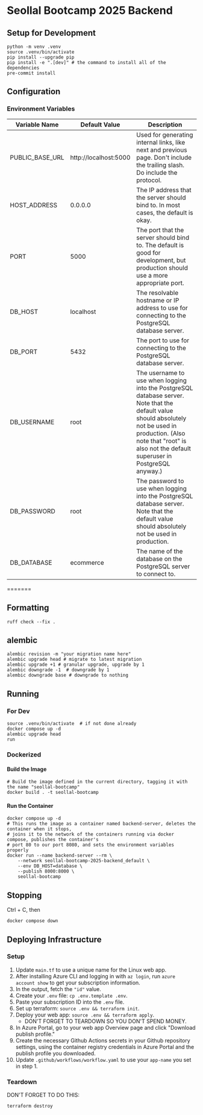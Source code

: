 # Seollal Bootcamp 2025 Backend

## Setup for Development

```shell
python -m venv .venv
source .venv/bin/activate
pip install --upgrade pip
pip install -e ".[dev]" # the command to install all of the dependencies
pre-commit install
```

## Configuration

### Environment Variables

| Variable Name | Default Value | Description |
|---------------|---------------|-------------|
| PUBLIC_BASE_URL | http://localhost:5000 | Used for generating internal links, like next and previous page. Don't include the trailing slash. Do include the protocol. |
| HOST_ADDRESS | 0.0.0.0 | The IP address that the server should bind to. In most cases, the default is okay. |
| PORT | 5000 | The port that the server should bind to. The default is good for development, but production should use a more appropriate port. |
| DB_HOST | localhost | The resolvable hostname or IP address to use for connecting to the PostgreSQL database server. |
| DB_PORT | 5432 | The port to use for connecting to the PostgreSQL database server. |
| DB_USERNAME | root | The username to use when logging into the PostgreSQL database server. Note that the default value should absolutely not be used in production. (Also note that "root" is also not the default superuser in PostgreSQL anyway.) |
| DB_PASSWORD | root | The password to use when logging into the PostgreSQL database server. Note that the default value should absolutely not be used in production. |
| DB_DATABASE | ecommerce | The name of the database on the PostgreSQL server to connect to. |
=======

## Formatting

```shell
ruff check --fix .
```

## alembic
```
alembic revision -m "your migration name here"
alembic upgrade head # migrate to latest migration
alembic upgrade +1 # granular upgrade, upgrade by 1
alembic downgrade -1  # downgrade by 1
alembic downgrade base # downgrade to nothing
```

## Running

### For Dev

```shell
source .venv/bin/activate  # if not done already
docker compose up -d
alembic upgrade head
run
```

### Dockerized

#### Build the Image

```shell
# Build the image defined in the current directory, tagging it with the name "seollal-bootcamp"
docker build . -t seollal-bootcamp
```

#### Run the Container

```shell
docker compose up -d
# This runs the image as a container named backend-server, deletes the container when it stops,
# joins it to the network of the containers running via docker compose, publishes the container's
# port 80 to our port 8080, and sets the environment variables properly
docker run --name backend-server --rm \
    --network seollal-bootcamp-2025-backend_default \
    --env DB_HOST=database \
    --publish 8000:8000 \
    seollal-bootcamp
```

## Stopping

Ctrl + C, then

```shell
docker compose down
```

## Deploying Infrastructure

### Setup

1. Update `main.tf` to use a unique name for the Linux web app.
2. After installing Azure CLI and logging in with `az login`, run `azure account show` to get your subscription information.
3. In the output, fetch the `"id"` value.
4. Create your `.env` file: `cp .env.template .env`.
5. Paste your subscription ID into the `.env` file.
6. Set up terraform: `source .env && terraform init`.
7. Deploy your web app: `source .env && terraform apply`.
    * DON'T FORGET TO TEARDOWN SO YOU DON'T SPEND MONEY.
8. In Azure Portal, go to your web app Overview page and click "Download publish profile."
9. Create the necessary Github Actions secrets in your Github repository settings, using the container registry credentials in Azure Portal and the publish profile you downloaded.
10. Update `.github/workflows/workflow.yaml` to use your `app-name` you set in step 1.

### Teardown

DON'T FORGET TO DO THIS:

```shell
terraform destroy
```
